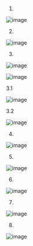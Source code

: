 1.
![image](https://user-images.githubusercontent.com/78001524/116582115-a042c780-a8da-11eb-93bd-c734771d458c.png)

2.
![image](https://user-images.githubusercontent.com/78001524/116582278-cf593900-a8da-11eb-9b59-f624b82c59fc.png)

3.

![image](https://user-images.githubusercontent.com/78001524/116601517-37664a00-a8f0-11eb-809a-c800414b757b.png)

![image](https://user-images.githubusercontent.com/78001524/116583914-74284600-a8dc-11eb-90f8-d74e181ee550.png)

3.1

![image](https://user-images.githubusercontent.com/78001524/116600701-341e8e80-a8ef-11eb-96bd-7820d734b5d4.png)

3.2

![image](https://user-images.githubusercontent.com/78001524/116600858-67f9b400-a8ef-11eb-9b04-acade3db4c8a.png)


4.
![image](https://user-images.githubusercontent.com/78001524/116583395-ecdad280-a8db-11eb-8bd7-79d480f3de09.png)

5.
![image](https://user-images.githubusercontent.com/78001524/116583433-f6fcd100-a8db-11eb-87b5-fcf3c9218af7.png)

6.
![image](https://user-images.githubusercontent.com/78001524/116583533-11cf4580-a8dc-11eb-8e11-04b18453238b.png)

7.
![image](https://user-images.githubusercontent.com/78001524/116583630-2ad7f680-a8dc-11eb-8772-b7bf4fbeb3aa.png)

8.
![image](https://user-images.githubusercontent.com/78001524/116585020-95d5fd00-a8dd-11eb-9ba4-a053e5fc5471.png)

